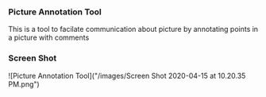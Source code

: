 ### Picture Annotation Tool
This is a tool to facilate communication about picture by annotating points in a picture with comments

### Screen Shot

![Picture Annotation Tool]("/images/Screen Shot 2020-04-15 at 10.20.35 PM.png")
